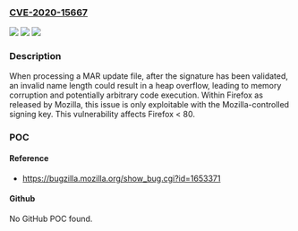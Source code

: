 ### [CVE-2020-15667](https://cve.mitre.org/cgi-bin/cvename.cgi?name=CVE-2020-15667)
![](https://img.shields.io/static/v1?label=Product&message=Firefox&color=blue)
![](https://img.shields.io/static/v1?label=Version&message=%3C%2080%20&color=brighgreen)
![](https://img.shields.io/static/v1?label=Vulnerability&message=Heap%20overflow%20when%20processing%20an%20update%20file&color=brighgreen)

### Description

When processing a MAR update file, after the signature has been validated, an invalid name length could result in a heap overflow, leading to memory corruption and potentially arbitrary code execution. Within Firefox as released by Mozilla, this issue is only exploitable with the Mozilla-controlled signing key. This vulnerability affects Firefox < 80.

### POC

#### Reference
- https://bugzilla.mozilla.org/show_bug.cgi?id=1653371

#### Github
No GitHub POC found.

